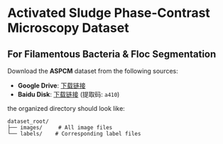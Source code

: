 # Activated Sludge Phase-Contrast Microscopy Dataset
## For Filamentous Bacteria & Floc Segmentation​​
Download the **ASPCM** dataset from the following sources:
- **Google Drive**: [下载链接](https://drive.google.com/your_link_here)
- **Baidu Disk**: [下载链接](https://pan.baidu.com/your_link_here) (提取码: `a410`)

the organized directory should look like:
```
dataset_root/
├── images/     # All image files
└── labels/    # Corresponding label files
```
